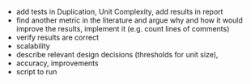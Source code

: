 - add tests in Duplication, Unit Complexity, add results in report
- find another metric in the literature and argue why and how it would improve the results, implement it (e.g. count lines of comments)
- verify results are correct
- scalability
- describe relevant design decisions (thresholds for unit size), 
- accuracy, improvements
- script to run